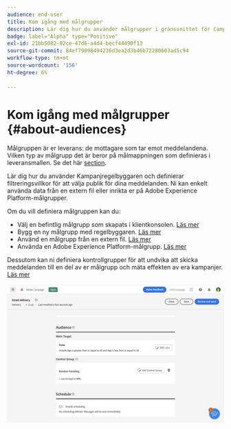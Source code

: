 ```yaml
---
audience: end-user
title: Kom igång med målgrupper
description: Lär dig hur du använder målgrupper i gränssnittet för Campaign Web
badge: label="Alpha" type="Positive"
exl-id: 21bb5082-82ce-47d6-a4d4-becf44490f13
source-git-commit: 84ef79098494236d3ea2d3b46b72280603ad5c94
workflow-type: tm+mt
source-wordcount: '156'
ht-degree: 6%

---
```



# Kom igång med målgrupper {#about-audiences}

<!--
Audience only created for the delivery, not available later-->


<!--
Three ways:
* existing audience

Campaign or AEP Audiences

* create new on the fly

query like AEP segment builder (same component with campaign data)

* import from file

show use case with a new audience creation (or import from file?)

control groups like acc: exract, random, based on attribute
-->


Målgruppen är er leverans: de mottagare som tar emot meddelandena. Vilken typ av målgrupp det är beror på målmappningen som definieras i leveransmallen. Se det här [section](../msg/delivery-template.md).

Lär dig hur du använder Kampanjregelbyggaren och definierar filtreringsvillkor för att välja publik för dina meddelanden. Ni kan enkelt använda data från en extern fil eller inrikta er på Adobe Experience Platform-målgrupper.


Om du vill definiera målgruppen kan du:

* Välj en befintlig målgrupp som skapats i klientkonsolen. [Läs mer](add-audience.md)
* Bygg en ny målgrupp med regelbyggaren. [Läs mer](segment-builder.md)
* Använd en målgrupp från en extern fil. [Läs mer](file-audience.md)
* Använda en Adobe Experience Platform-målgrupp. [Läs mer](aep-audience.md)

Dessutom kan ni definiera kontrollgrupper för att undvika att skicka meddelanden till en del av er målgrupp och mäta effekten av era kampanjer. [Läs mer](control-group.md)

![](assets/about-audience.png)

